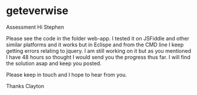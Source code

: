 # geteverwise
Assessment
 Hi Stephen
 
Please see the code in the folder web-app.
I tested it on JSFiddle and other similar platforms and it works but in Eclispe and from the CMD line I keep getting errors relating to 
jquery. I am still working on it but as you mentioned I have 48 hours so thought I would send you the progress thus far.
I will find the solution asap and keep you posted.

Please keep in touch and I hope to hear from you.

Thanks Clayton
